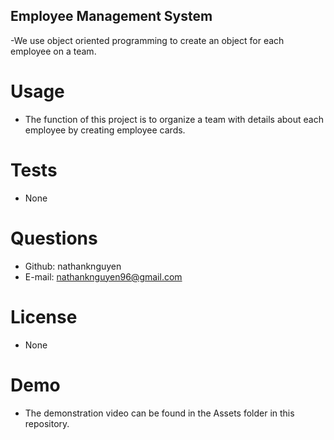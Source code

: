 ## Employee Management System
  -We use object oriented programming to create an object for each employee on a team.
  # Usage
  - The function of this project is to organize a team with details about each employee by creating employee cards.
  # Tests
  - None
  # Questions
  - Github: nathanknguyen
  - E-mail: nathanknguyen96@gmail.com
  # License
  - None
  # Demo
  - The demonstration video can be found in the Assets folder in this repository.